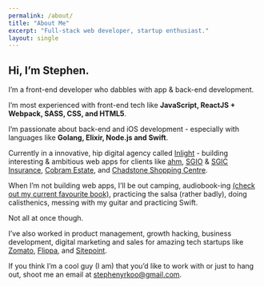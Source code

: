 ```yaml
---
permalink: /about/
title: "About Me"
excerpt: "Full-stack web developer, startup enthusiast."
layout: single
---
```

## Hi, I’m Stephen.

I’m a front-end developer who dabbles with app & back-end development.

I’m most experienced with front-end tech like **JavaScript, ReactJS + Webpack, SASS, CSS, and HTML5**.

I’m passionate about back-end and iOS development - especially with languages like **Golang, Elixir, Node.js and Swift**.

Currently in a innovative, hip digital agency called [Inlight][inlight] - building interesting & ambitious web apps for
clients like [ahm][ahm insurance], [SGIO][sgio] & [SGIC Insurance][sgic], [Cobram Estate][cobram], and
[Chadstone Shopping Centre][chadstone].

When I’m not building web apps, I’ll be out camping, audiobook-ing [(check out my current favourite book)][name of the wind],
practicing the salsa (rather badly), doing calisthenics, messing with my guitar and practicing Swift.

Not all at once though.

I’ve also worked in product management, growth hacking, business development, digital marketing and sales for amazing
tech startups like [Zomato][zomato], [Flippa][flippa], and [Sitepoint][sitepoint].

If you think I’m a cool guy (I am) that you’d like to work with or just to hang out, shoot me an email at
[stephenyrkoo@gmail.com][gmail].

[inlight]: https://inlight.com.au
[ahm insurance]: https://ahm.com.au
[name of the wind]: http://www.audible.com.au/pd/Sci-Fi-Fantasy/The-Name-of-the-Wind-Audiobook/B00FEZMHDE
[cobram]: https://cobramestate.com.au/
[sgic]: https://www.sgic.com.au/
[sgio]: https://www.sgio.com.au/
[chadstone]: https://www.chadstone.com.au
[zomato]: https://www.zomato.com
[flippa]: https://flippa.com
[sitepoint]: https://www.sitepoint.com/
[gmail]: mailto:stephenyrkoo@gmail.com
